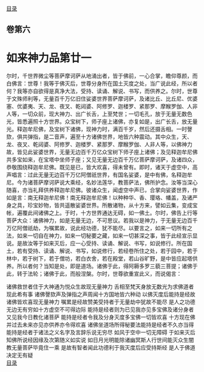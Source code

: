 <div class="menu"><a href="/lotus-sutra/#/table-of-contents">目录</a></div>
<hgroup>
  <h2>卷第六</h2>
  <h1>如来神力品第廿一</h1>
</hgroup>
<p>
  尔时，千世界微尘等菩萨摩诃萨从地涌出者，皆于佛前，一心合掌，瞻仰尊颜，而白佛言：世尊！我等于佛灭后，世尊分身所在国土灭度之处，当广说此经，所以者何？我等亦自欲得是真净大法，受持、读诵、解说、书写，而供养之。尔时，世尊于文殊师利等，无量百千万亿旧住娑婆世界菩萨摩诃萨，及诸比丘、比丘尼、优婆塞、优婆夷、天、龙、夜叉、乾闼婆、阿修罗、迦楼罗、紧那罗、摩睺罗伽、人非人等，一切众前，现大神力、出广长舌，上至梵世；一切毛孔，放于无量无数色光，皆悉遍照十方世界。众宝树下，师子座上诸佛，亦复如是，出广长舌，放无量光。释迦牟尼佛，及宝树下诸佛，现神力时，满百千岁，然后还摄舌相。一时謦欬，俱共弹指，是二音声，遍至十方诸佛世界，地皆六种震动。其中众生，天、龙、夜叉、乾闼婆、阿修罗、迦楼罗、紧那罗、摩睺罗伽、人非人等，以佛神力故，皆见此娑婆世界，无量无边百千万亿众宝树下师子座上诸佛；及见释迦牟尼佛共多宝如来，在宝塔中坐师子座；又见无量无边百千万亿菩萨摩诃萨，及诸四众，恭敬围绕释迦牟尼佛。既见是已，皆大欢喜，得未曾有。即时，诸天于虚空中，高声唱言：过此无量无边百千万亿阿僧祇世界，有国名娑婆，是中有佛，名释迦牟尼。今为诸菩萨摩诃萨说大乘经，名妙法莲华，教菩萨法，佛所护念。汝等当深心随喜，亦当礼拜供养释迦牟尼佛。彼诸众生，闻虚空中声已，合掌向娑婆世界，作如是言：南无释迦牟尼佛！南无释迦牟尼佛！以种种华、香、璎珞、幡盖，及诸严身之具，珍宝妙物，皆共遥散娑婆世界。所散诸物，从十方来，譬如云集，变成宝帐，遍覆此间诸佛之上。于时，十方世界通达无碍，如一佛土。尔时，佛告上行等菩萨大众：诸佛神力，如是无量无边，不可思议。若我以是神力，于无量无边百千万亿阿僧祇劫，为嘱累故，说此经功德，犹不能尽。以要言之，如来一切所有之法，如来一切自在神力，如来一切秘要之藏，如来一切甚深之事，皆于此经宣示显说。是故汝等于如来灭后，应一心受持、读诵、解说、书写，如说修行。所在国土，若有受持、读诵、解说、书写，如说修行，若经卷所住之处，若于园中，若于林中，若于树下，若于僧坊，若白衣舍，若在殿堂，若山谷旷野，是中皆应起塔供养。所以者何？当知是处，即是道场。诸佛于此，得阿耨多罗三藐三菩提；诸佛于此，转于法轮；诸佛于此，而般涅槃。尔时，世尊欲重宣此义，而说偈言：
</p>
<div class="commentary">
  <span class="commentary__sentence">诸佛救世者</span
  ><span class="commentary__sentence">住于大神通</span
  ><span class="commentary__sentence">为悦众生故</span
  ><span class="commentary__sentence">现无量神力</span>
  <span class="commentary__sentence">舌相至梵天</span
  ><span class="commentary__sentence">身放无数光</span
  ><span class="commentary__sentence">为求佛道者</span
  ><span class="commentary__sentence">现此希有事</span>
  <span class="commentary__sentence">诸佛謦欬声</span
  ><span class="commentary__sentence">及弹指之声</span
  ><span class="commentary__sentence">周闻十方国</span
  ><span class="commentary__sentence">地皆六种动</span>
  <span class="commentary__sentence">以佛灭度后</span
  ><span class="commentary__sentence">能持是经故</span
  ><span class="commentary__sentence">诸佛皆欢喜</span
  ><span class="commentary__sentence">现无量神力</span>
  <span class="commentary__sentence">嘱累是经故</span
  ><span class="commentary__sentence">赞美受持者</span
  ><span class="commentary__sentence">于无量劫中</span
  ><span class="commentary__sentence">犹故不能尽</span>
  <span class="commentary__sentence">是人之功德</span
  ><span class="commentary__sentence">无边无有穷</span
  ><span class="commentary__sentence">如十方虚空</span
  ><span class="commentary__sentence">不可得边际</span>
  <span class="commentary__sentence">能持是经者</span
  ><span class="commentary__sentence">则为已见我</span
  ><span class="commentary__sentence">亦见多宝佛</span
  ><span class="commentary__sentence">及诸分身者</span>
  <span class="commentary__sentence">又见我今日</span
  ><span class="commentary__sentence">教化诸菩萨</span>
  <span class="commentary__sentence">能持是经者</span
  ><span class="commentary__sentence">令我及分身</span
  ><span class="commentary__sentence">灭度多宝佛</span
  ><span class="commentary__sentence">一切皆欢喜</span>
  <span class="commentary__sentence">十方现在佛</span
  ><span class="commentary__sentence">并过去未来</span
  ><span class="commentary__sentence">亦见亦供养</span
  ><span class="commentary__sentence">亦令得欢喜</span>
  <span class="commentary__sentence">诸佛坐道场</span
  ><span class="commentary__sentence">所得秘要法</span
  ><span class="commentary__sentence">能持是经者</span
  ><span class="commentary__sentence">不久亦当得</span>
  <span class="commentary__sentence">能持是经者</span
  ><span class="commentary__sentence">于诸法之义</span
  ><span class="commentary__sentence">名字及言辞</span
  ><span class="commentary__sentence">乐说无穷尽</span>
  <span class="commentary__sentence">如风于空中</span
  ><span class="commentary__sentence">一切无障碍</span>
  <span class="commentary__sentence">于如来灭后</span
  ><span class="commentary__sentence">知佛所说经</span
  ><span class="commentary__sentence">因缘及次第</span
  ><span class="commentary__sentence">随义如实说</span>
  <span class="commentary__sentence">如日月光明</span
  ><span class="commentary__sentence">能除诸幽冥</span
  ><span class="commentary__sentence">斯人行世间</span
  ><span class="commentary__sentence">能灭众生闇</span>
  <span class="commentary__sentence">教无量菩萨</span
  ><span class="commentary__sentence">毕竟住一乘</span>
  <span class="commentary__sentence">是故有智者</span
  ><span class="commentary__sentence">闻此功德利</span
  ><span class="commentary__sentence">于我灭度后</span
  ><span class="commentary__sentence">应受持斯经</span>
  <span class="commentary__sentence">是人于佛道</span
  ><span class="commentary__sentence">决定无有疑</span>
</div>
<div class="menu"><a href="/lotus-sutra/#/table-of-contents">目录</a></div>
